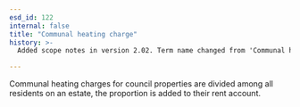 ```yaml
---
esd_id: 122
internal: false
title: "Communal heating charge"
history: >-
  Added scope notes in version 2.02. Term name changed from 'Communal heating charges' to 'Housing - council - communal heating charge' in version 3.00. Name changed to 'Communal heating charges' in version 4.00.

---
```


Communal heating charges for council properties are divided among all residents on an estate, the proportion is added to their rent account.


